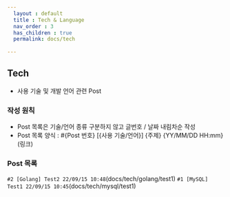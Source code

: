 ```yaml
---  
  layout : default    
  title : Tech & Language  
  nav_order : 3
  has_children : true  
  permalink: docs/tech  
  
---  
```


## Tech 
  - 사용 기술 및 개발 언어 관련 Post  

### 작성 원칙  
  - Post 목록은 기술/언어 종류 구분하지 않고 글번호 / 날짜 내림차순 작성  
  - Post 목록 양식 : #{Post 번호} [{사용 기술/언어}] {주제} {YY/MM/DD HH:mm}(링크)

### Post 목록  
  `#2 [Golang] Test2 22/09/15 10:48`(docs/tech/golang/test1)
  `#1 [MySQL] Test1 22/09/15 10:45`(docs/tech/mysql/test1)  